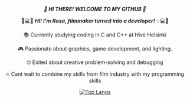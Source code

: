 <div align="center"> 

***:wave: HI THERE! WELCOME TO MY GITHUB :wave:***

:movie_camera::computer::bulb:  ***HI! I'm Rosa, filmmaker turned into a developer!*** :bulb::computer::movie_camera:

:books:    Currently studying coding in C and C++ at Hive Helsinki

:video_game:    Passionate about graphics, game development, and lighting.

🤓  Exited about creative problem-solving and debugging

:fire:    Cant wait to combine my skills from film industry with my programming skills









[![Top Langs](https://github-readme-stats.vercel.app/api/top-langs/?username=rosamakinen&layout=compact&theme=vision-friendly-dark)](https://github.com/username/github-readme-stats)

<div>


<!--
**rosamakinen/rosamakinen** is a ✨ _special_ ✨ repository because its `README.md` (this file) appears on your GitHub profile.

Here are some ideas to get you started:

- 🔭 I’m currently working on ...
- 🌱 I’m currently learning ...
- 👯 I’m looking to collaborate on ...
- 🤔 I’m looking for help with ...
- 💬 Ask me about ...
- 📫 How to reach me: ...
- 😄 Pronouns: ...
- ⚡ Fun fact: ...
-->
